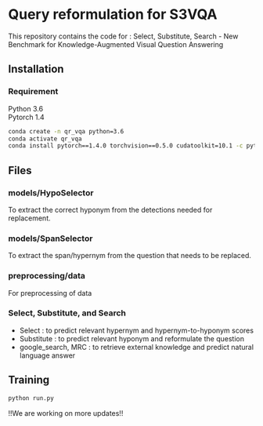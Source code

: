 # Query reformulation for S3VQA
This repository contains the code for : Select, Substitute, Search - New Benchmark for Knowledge-Augmented Visual Question Answering

## Installation 

### Requirement 
Python 3.6  
Pytorch 1.4  

```bash
conda create -n qr_vqa python=3.6
conda activate qr_vqa 
conda install pytorch==1.4.0 torchvision==0.5.0 cudatoolkit=10.1 -c pytorch
```

## Files

### models/HypoSelector
To extract the correct hyponym from the detections needed for replacement.

### models/SpanSelector
To extract the span/hypernym from the question that needs to be replaced.

### preprocessing/data
For preprocessing of data

### Select, Substitute, and Search 

 - Select : to predict relevant hypernym and hypernym-to-hyponym scores
 - Substitute : to predict relevant hyponym and reformulate the question
 - google_search, MRC : to retrieve external knowledge and predict natural language answer

## Training 
```bash
python run.py
```



!!We are working on more updates!!
